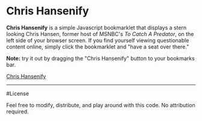 # Chris Hansenify

**Chris Hansenify** is a simple Javascript bookmarklet that displays a stern looking Chris Hansen, former host of MSNBC's *To Catch A Predator*, on the left side of your browser screen. If you find yourself viewing questionable content online, simply click the bookmarklet and "have a seat over there."


**Note:** try it out by dragging the "Chris Hansenify" button to your bookmarks bar.

[Chris Hansenify]((function()%7Bchrishansenify%3D%22%3Ca%20href%3D%27javascript:(function()%7Bdocument.getElementById(%5C%22glasses%5C%22).style.display%3D%5C%22none%5C%22%3Breturn%7D)()%3B%27%3E%3Cimg%20src%3D%27https://lh3.ggpht.com/-0xToZLlI3Eo/Tgx1Bj9m9sI/AAAAAAAAI78/AyEFs0OkJkw/s1600/chris_hansen.gif%27%20width%3D%27%25%27%20height%3D%27%25%27%3E%3C/a%3E%22%3Bvar%20div_popup%3Bdiv_popup%3Ddocument.createElement(%27div%27)%3Bdiv_popup.innerHTML%3Dchrishansenify%3Bdiv_popup.id%3D%22glasses%22%3Bdiv_popup.setAttribute(%22style%22,%22position:fixed%3Bz-index:1000%3Btop:-10px%3Bright:0px%3Bwidth:100%25%3Bheight:100%25%3B%22)%3Bdocument.getElementsByTagName(%22body%22)%5B0%5D.appendChild(div_popup)%3B%7D)()%3B)

***
#License

Feel free to modify, distribute, and play around with this code. No attribution required.
